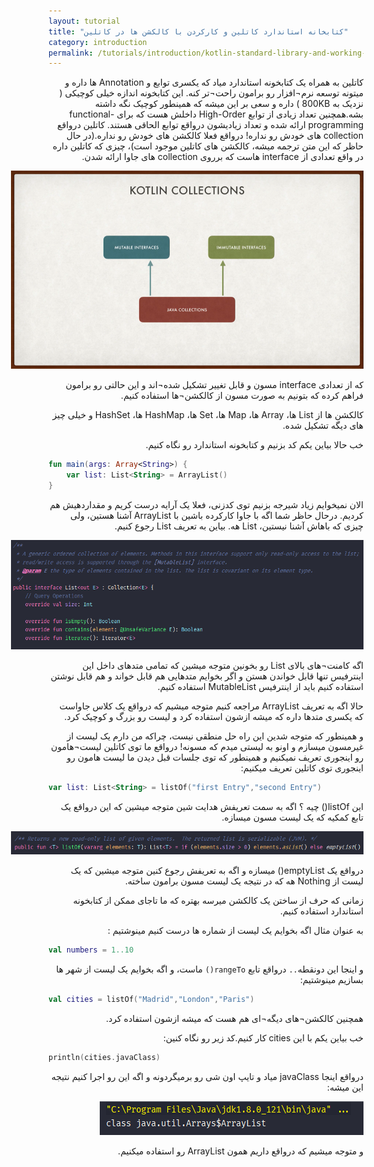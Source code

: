 ```yaml
---
layout: tutorial
title: "کتابخانه استاندارد کاتلین و کارکردن با کالکشن ها در کاتلین"
category: introduction
permalink: /tutorials/introduction/kotlin-standard-library-and-working-with-collections-in-kotlin
---
```



<div dir="rtl" markdown="1">



کاتلین به همراه یک کتابخونه استاندارد میاد که یکسری توابع و Annotation ها داره و میتونه توسعه نرم¬افزار رو برامون راحت¬تر کنه. این کتابخونه اندازه خیلی کوچیکی ( نزدیک به 800KB ) داره و سعی بر این میشه که همینطور کوچیک نگه داشته بشه.همچنین تعداد زیادی از توابع High-Order داخلش هست که برای functional-programming ارائه شده و تعداد زیادیشون درواقع توابع الحاقی هستند. کاتلین درواقع collection های  خودش رو نداره! درواقع فعلا کالکشن های خودش رو نداره.(در حال حاظر که این متن ترجمه میشه، کالکشن های کاتلین موجود است)، چیزی که کاتلین داره در واقع تعدادی از interface هاست که برروی collection های جاوا ارائه شدن.

<p style="width: calc(100% + 60px);">
<img src="/assets/img/introduction/kotlin-standard-library-and-working-with-collections-in-kotlin/kotlin-collection.png" />
</p>

که از تعدادی interface مسون و قابل تغییر تشکیل شده¬اند و این حالتی رو برامون فراهم کرده که بتونیم به صورت مسون از کالکشن¬ها استفاده کنیم.

کالکشن ها از List ها، Array ها، Map ها، Set ها، HashMap ها، HashSet و خیلی چیز های دیگه تشکیل شده.

خب حالا بیاین یکم کد بزنیم و کتابخونه استاندارد رو نگاه کنیم.

</div>

```kotlin
fun main(args: Array<String>) {
    var list: List<String> = ArrayList()
}
```

<div dir="rtl" markdown="1">

الان نمیخوایم زیاد شیرجه بزنیم توی کدزنی، فعلا یک آرایه درست کریم و مقداردهیش هم کردیم. درحال حاظر شما اگه با جاوا کارکرده باشین با ArrayList آشنا هستین، ولی چیزی که باهاش آشنا نیستین، List هه. بیاین به تعریف List رجوع کنیم.

<p style="width: calc(100% + 60px);">
<img src="/assets/img/introduction/kotlin-standard-library-and-working-with-collections-in-kotlin/list-collection.png" />
</p>

اگه کامنت¬های بالای List رو بخونین متوجه میشین که تمامی متدهای داخل این اینترفیس تنها قابل خواندن هستن و اگر بخوایم متدهایی هم قابل خواند و هم قابل نوشتن استفاده کنیم باید از اینترفیس MutableList استفاده کنیم.

حالا اگه به تعریف ArrayList مراجعه کنیم متوجه میشیم که درواقع یک کلاس جاواست که یکسری متدها داره که میشه ازشون استفاده کرد و لیست رو بزرگ و کوچیک کرد.

و همینطور که متوجه شدین این راه حل منطقی نیست، چراکه من دارم یک لیست از غیرمسون میسازم و اونو به لیستی میدم که مسونه! درواقع ما توی کاتلین لیست¬هامون رو اینجوری تعریف نمیکنیم و همینطور که توی جلسات قبل دیدن ما لیست هامون رو اینجوری توی کاتلین تعریف میکنیم:

</div>

```kotlin
var list: List<String> = listOf("first Entry","second Entry")
```

<div dir="rtl" markdown="1">

این listOf() چیه ؟ اگه به سمت تعریفش هدایت شین متوجه میشین که این درواقع یک تابع کمکیه که یک لیست مسون میسازه.

<p style="width: calc(100% + 60px);">
<img src="/assets/img/introduction/kotlin-standard-library-and-working-with-collections-in-kotlin/listof.png" />
</p>

درواقع یک emptyList() میسازه و اگه به تعریفش رجوع کنین متوجه میشین که یک لیست از Nothing هه که در نتیجه یک لیست مسون برامون ساخته.

زمانی که حرف از ساختن یک کالکشن میرسه بهتره که ما تاجای ممکن از کتابخونه استاندارد استفاده کنیم.

به عنوان مثال اگه بخوایم یک لیست از شماره ها درست کنیم مینوشتیم :

</div>

```kotlin
val numbers = 1..10
```

<div dir="rtl" markdown="1">

و اینجا این دونقطه`..` درواقع تابع `rangeTo()` ماست، و اگه بخوایم یک لیست از شهر ها بسازیم مینوشتیم:

</div>

```kotlin
val cities = listOf("Madrid","London","Paris")
```

<div dir="rtl" markdown="1">

همچنین کالکشن¬های دیگه¬ای هم هست که میشه ازشون استفاده کرد.

خب بیاین یکم با این cities کار کنیم.کد زیر رو نگاه کنین:

</div>

```kotlin
println(cities.javaClass)
```

<div dir="rtl" markdown="1">

درواقع اینجا javaClass میاد و تایپ اون شی رو برمیگردونه و اگه این رو اجرا کنیم نتیجه این میشه:

<p style="width: calc(100% + 60px);">
<img src="/assets/img/introduction/kotlin-standard-library-and-working-with-collections-in-kotlin/listof-type.png" />
</p>

و متوجه میشیم که درواقع داریم همون ArrayList رو استفاده میکنیم.

</div>





